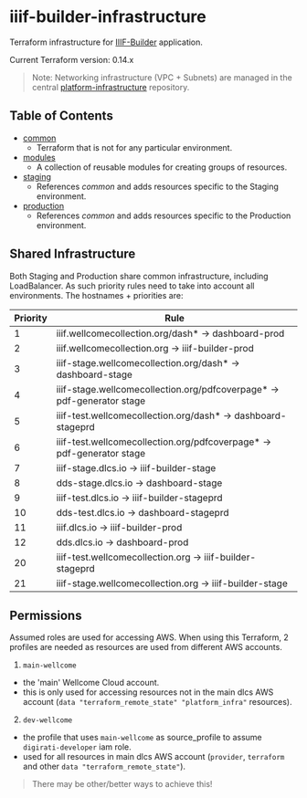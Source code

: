 # iiif-builder-infrastructure

Terraform infrastructure for [IIIF-Builder](https://github.com/wellcomecollection/iiif-builder) application.

Current Terraform version: 0.14.x

> Note: Networking infrastructure (VPC + Subnets) are managed in the central [platform-infrastructure](https://github.com/wellcomecollection/platform-infrastructure/) repository.

## Table of Contents

* [common](/infrastructure/common/readme.md)
  * Terraform that is not for any particular environment.
* [modules](/infrastructure/modules)
  * A collection of reusable modules for creating groups of resources.
* [staging](/infrastructure/staging)
  * References _common_ and adds resources specific to the Staging environment.
* [production](/infrastructure/production)
  * References _common_ and adds resources specific to the Production environment.

## Shared Infrastructure

Both Staging and Production share common infrastructure, including LoadBalancer. As such priority rules need to take into account all environments. The hostnames + priorities are:

| Priority | Rule                                                                   |
|----------|------------------------------------------------------------------------|
| 1        | iiif.wellcomecollection.org/dash* -> dashboard-prod                    |
| 2        | iiif.wellcomecollection.org -> iiif-builder-prod                       |
| 3        | iiif-stage.wellcomecollection.org/dash* -> dashboard-stage             |
| 4        | iiif-stage.wellcomecollection.org/pdfcoverpage* -> pdf-generator stage |
| 5        | iiif-test.wellcomecollection.org/dash* -> dashboard-stageprd           |
| 6        | iiif-test.wellcomecollection.org/pdfcoverpage* -> pdf-generator stage  |
| 7        | iiif-stage.dlcs.io -> iiif-builder-stage                               |
| 8        | dds-stage.dlcs.io -> dashboard-stage                                   |
| 9        | iiif-test.dlcs.io -> iiif-builder-stageprd                             |
| 10       | dds-test.dlcs.io -> dashboard-stageprd                                 |
| 11       | iiif.dlcs.io -> iiif-builder-prod                                      |
| 12       | dds.dlcs.io -> dashboard-prod                                          |
| 20       | iiif-test.wellcomecollection.org -> iiif-builder-stageprd              |
| 21       | iiif-stage.wellcomecollection.org -> iiif-builder-stage                |

## Permissions

Assumed roles are used for accessing AWS. When using this Terraform, 2 profiles are needed as resources are used from different AWS accounts.

1. `main-wellcome` 
  - the 'main' Wellcome Cloud account. 
  - this is only used for accessing resources not in the main dlcs AWS account (`data "terraform_remote_state" "platform_infra"` resources).
2. `dev-wellcome` 
  - the profile that uses `main-wellcome` as source_profile to assume `digirati-developer` iam role. 
  - used for all resources in main dlcs AWS account (`provider`, `terraform` and other `data "terraform_remote_state"`).

> There may be other/better ways to achieve this!

